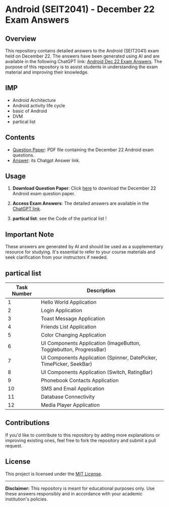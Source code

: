 # Android (SEIT2041) - December 22 Exam Answers

## Overview
This repository contains detailed answers to the Android (SEIT2041) exam held on December 22. The answers have been generated using AI and are available in the following ChatGPT link: [Android Dec 22 Exam Answers](https://chat.openai.com/share/be609c11-c67a-4ad1-b978-139663a34530). The purpose of this repository is to assist students in understanding the exam material and improving their knowledge.

## IMP
- Android Architecture
- Android activity life cycle
- basic of Android
- DVM 
- partical list 

## Contents
- [Question Paper](.SEIT2041_AY-DEC-22_SEM-3_REGULAR.pdf): PDF file containing the December 22 Android exam questions.
- [Answer](https://chat.openai.com/share/be609c11-c67a-4ad1-b978-139663a34530): its Chatgpt Answer link.

## Usage
1. **Download Question Paper**: Click [here](.SEIT2041_AY-DEC-22_SEM-3_REGULAR.pdf) to download the December 22 Android exam question paper.

2. **Access Exam Answers**: The detailed answers are available in the [ChatGPT link](https://chat.openai.com/share/be609c11-c67a-4ad1-b978-139663a34530).

3. **partical list**: see the Code of the partical list !

## Important Note
These answers are generated by AI and should be used as a supplementary resource for studying. It's essential to refer to your course materials and seek clarification from your instructors if needed.

## partical list

| Task Number | Description                                      |
|-------------|--------------------------------------------------|
| 1           | Hello World Application                          |
| 2           | Login Application                                |
| 3           | Toast Message Application                        |
| 4           | Friends List Application                         |
| 5           | Color Changing Application                       |
| 6           | UI Components Application (ImageButton, Togglebutton, ProgressBar)               |
| 7           | UI Components Application (Spinner, DatePicker, TimePicker, SeekBar)               |
| 8           | UI Components Application (Switch, RatingBar)               |
| 9           | Phonebook Contacts Application                   |
| 10          | SMS and Email Application                        |
| 11          | Database Connectivity                            |
| 12          | Media Player Application                          |


## Contributions
If you'd like to contribute to this repository by adding more explanations or improving existing ones, feel free to fork the repository and submit a pull request.

## License
This project is licensed under the [MIT License](./LICENSE).

---

**Disclaimer:** This repository is meant for educational purposes only. Use these answers responsibly and in accordance with your academic institution's policies.
